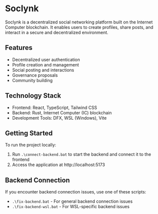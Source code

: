 # Soclynk

Soclynk is a decentralized social networking platform built on the Internet Computer blockchain. It enables users to create profiles, share posts, and interact in a secure and decentralized environment.

## Features

- Decentralized user authentication
- Profile creation and management
- Social posting and interactions
- Governance proposals
- Community building

## Technology Stack

- Frontend: React, TypeScript, Tailwind CSS
- Backend: Rust, Internet Computer (IC) blockchain
- Development Tools: DFX, WSL (Windows), Vite

## Getting Started

To run the project locally:

1. Run `.\connect-backend.bat` to start the backend and connect it to the frontend
2. Access the application at http://localhost:5173

## Backend Connection

If you encounter backend connection issues, use one of these scripts:
- `.\fix-backend.bat` - For general backend connection issues
- `.\fix-backend-wsl.bat` - For WSL-specific backend issues
